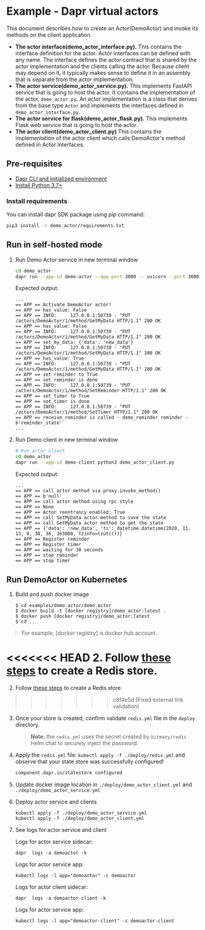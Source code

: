 # Example - Dapr virtual actors

This document describes how to create an Actor(DemoActor) and invoke its methods on the client application.

- **The actor interface(demo_actor_interface.py).** This contains the interface definition for the actor. Actor interfaces can be defined with any name. The interface defines the actor contract that is shared by the actor implementation and the clients calling the actor. Because client may depend on it, it typically makes sense to define it in an assembly that is separate from the actor implementation.
- **The actor service(demo_actor_service.py).** This implements FastAPI service that is going to host the actor. It contains the implementation of the actor, `demo_actor.py`. An actor implementation is a class that derives from the base type `Actor` and implements the interfaces defined in `demo_actor_interface.py`.
- **The actor service for flask(demo_actor_flask.py).** This implements Flask web service that is going to host the actor.
- **The actor client(demo_actor_client.py)** This contains the implementation of the actor client which calls DemoActor's method defined in Actor Interfaces.

## Pre-requisites

- [Dapr CLI and initialized environment](https://docs.dapr.io/getting-started)
- [Install Python 3.7+](https://www.python.org/downloads/)

### Install requirements

You can install dapr SDK package using pip command:

<!-- STEP 
name: Install requirements
-->

```sh
pip3 install -r demo_actor/requirements.txt
```

<!-- END_STEP -->

## Run in self-hosted mode

<!-- STEP
name: Actor Service
background: true
sleep: 5
expected_stdout_lines:
  - '== APP == Activate DemoActor actor!'
  - '== APP == has_value: False'
  - '== APP == has_value: False'
  - "== APP == set_my_data: {'data': 'new_data'}"
  - '== APP == has_value: True'
  - '== APP == set reminder to True'
  - '== APP == set reminder is done'
  - '== APP == set_timer to True'
  - '== APP == set_timer is done'
  - "== APP == receive_reminder is called - demo_reminder reminder - b'reminder_state'"
-->

1. Run Demo Actor service in new terminal window


   ```bash
   cd demo_actor
   dapr run --app-id demo-actor --app-port 3000 -- uvicorn --port 3000 demo_actor_service:app
   ```

   Expected output:
   ```
   ...
   == APP == Activate DemoActor actor!
   == APP == has_value: False
   == APP == INFO:     127.0.0.1:50739 - "PUT /actors/DemoActor/1/method/GetMyData HTTP/1.1" 200 OK
   == APP == has_value: False
   == APP == INFO:     127.0.0.1:50739 - "PUT /actors/DemoActor/1/method/GetMyData HTTP/1.1" 200 OK
   == APP == set_my_data: {'data': 'new_data'}
   == APP == INFO:     127.0.0.1:50739 - "PUT /actors/DemoActor/1/method/SetMyData HTTP/1.1" 200 OK
   == APP == has_value: True
   == APP == INFO:     127.0.0.1:50739 - "PUT /actors/DemoActor/1/method/GetMyData HTTP/1.1" 200 OK
   == APP == set reminder to True
   == APP == set reminder is done
   == APP == INFO:     127.0.0.1:50739 - "PUT /actors/DemoActor/1/method/SetReminder HTTP/1.1" 200 OK
   == APP == set_timer to True
   == APP == set_timer is done
   == APP == INFO:     127.0.0.1:50739 - "PUT /actors/DemoActor/1/method/SetTimer HTTP/1.1" 200 OK
   == APP == receive_reminder is called - demo_reminder reminder - b'reminder_state'
   ...
   ```

<!-- END_STEP -->

<!-- STEP
name: Actor Client
background: true
expected_stdout_lines:
  - '== APP == call actor method via proxy.invoke_method()'
  - "== APP == b'null'"
  - '== APP == call actor method using rpc style'
  - '== APP == None'
  - "== APP == Actor reentrancy enabled: b'true'"
  - '== APP == call SetMyData actor method to save the state'
  - '== APP == call GetMyData actor method to get the state'
  - '== APP == Register reminder'
  - '== APP == Register timer'
  - '== APP == waiting for 30 seconds'
  - '== APP == stop reminder'
  - '== APP == stop timer'
-->

2. Run Demo client in new terminal window


   ```bash
   # Run actor client
   cd demo_actor
   dapr run --app-id demo-client python3 demo_actor_client.py
   ```

   Expected output:
   ```
   ...
   == APP == call actor method via proxy.invoke_method()
   == APP == b'null'
   == APP == call actor method using rpc style
   == APP == None
   == APP == Actor reentrancy enabled: True
   == APP == call SetMyData actor method to save the state
   == APP == call GetMyData actor method to get the state
   == APP == {'data': 'new_data', 'ts': datetime.datetime(2020, 11, 13, 0, 38, 36, 163000, tzinfo=tzutc())}
   == APP == Register reminder
   == APP == Register timer
   == APP == waiting for 30 seconds
   == APP == stop reminder
   == APP == stop timer
   ```

<!-- END_STEP -->

## Run DemoActor on Kubernetes

1. Build and push docker image

   ```
   $ cd examples/demo_actor/demo_actor
   $ docker build -t [docker registry]/demo_actor:latest .
   $ docker push [docker registry]/demo_actor:latest
   $ cd ..
   ```

> For example, [docker registry] is docker hub account.

<<<<<<< HEAD
2. Follow [these steps](https://docs.dapr.io/reference/components-reference/supported-configuration-stores/redis-configuration-store/#setup-redis) to create a Redis store.
=======
2. Follow [these steps](https://docs.dapr.io/getting-started/tutorials/configure-state-pubsub/#step-1-create-a-redis-store) to create a Redis store.
>>>>>>> c8f4e5d (Fixed external link validation)

3. Once your store is created,  confirm validate `redis.yml` file in the `deploy` directory. 
    > **Note:** the `redis.yml` uses the secret created by `bitmany/redis` Helm chat to securely inject the password.

4. Apply the `redis.yml` file: `kubectl apply -f ./deploy/redis.yml` and observe that your state store was successfully configured!

   ```bash
   component.dapr.io/statestore configured
   ```

5. Update docker image location in `./deploy/demo_actor_client.yml` and `./deploy/demo_actor_service.yml`

6. Deploy actor service and clients

   ```
   kubectl apply -f ./deploy/demo_actor_service.yml
   kubectl apply -f ./deploy/demo_actor_client.yml
   ```

7. See logs for actor service and client

   Logs for actor service sidecar:
   ```
   dapr  logs -a demoactor -k
   ```
   
   Logs for actor service app:
   ```
   kubectl logs -l app="demoactor" -c demoactor
   ```
   
   Logs for actor client sidecar:
   ```
   dapr  logs -a demoactor-client -k
   ```
   
   Logs for actor service app:
   ```
   kubectl logs -l app="demoactor-client" -c demoactor-client
   ```

